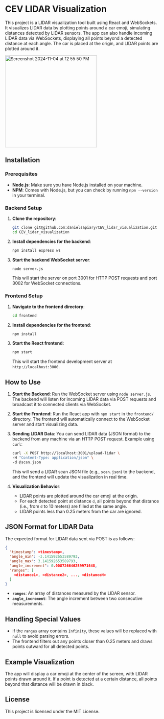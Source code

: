 # CEV LIDAR Visualization

This project is a LIDAR visualization tool built using React and WebSockets. It visualizes LIDAR data by plotting points around a car emoji, simulating distances detected by LIDAR sensors. The app can also handle incoming LIDAR data via WebSockets, displaying all points beyond a detected distance at each angle. The car is placed at the origin, and LIDAR points are plotted around it.

<img width="300" alt="Screenshot 2024-11-04 at 12 55 50 PM" src="https://github.com/user-attachments/assets/870b1812-e09a-4fec-9a79-1c470b3d1303">

## Installation

### Prerequisites
- **Node.js**: Make sure you have Node.js installed on your machine.
- **NPM**: Comes with Node.js, but you can check by running `npm --version` in your terminal.

### Backend Setup
1. **Clone the repository**:
   ```bash
   git clone git@github.com:danielsapiary/CEV_lidar_visualization.git
   cd CEV_lidar_visualization
   ```

2. **Install dependencies for the backend**:
   ```bash
   npm install express ws
   ```

3. **Start the backend WebSocket server**:
   ```bash
   node server.js
   ```

   This will start the server on port 3001 for HTTP POST requests and port 3002 for WebSocket connections.

### Frontend Setup
1. **Navigate to the frontend directory**:
   ```bash
   cd frontend
   ```

2. **Install dependencies for the frontend**:
   ```bash
   npm install
   ```

3. **Start the React frontend**:
   ```bash
   npm start
   ```

   This will start the frontend development server at `http://localhost:3000`.

## How to Use
1. **Start the Backend**: Run the WebSocket server using `node server.js`. The backend will listen for incoming LIDAR data via POST requests and broadcast it to connected clients via WebSocket.
   
2. **Start the Frontend**: Run the React app with `npm start` in the `frontend/` directory. The frontend will automatically connect to the WebSocket server and start visualizing data.

3. **Sending LIDAR Data**: You can send LIDAR data (JSON format) to the backend from any machine via an HTTP POST request. Example using `curl`:
   ```bash
   curl -X POST http://localhost:3001/upload-lidar \
   -H "Content-Type: application/json" \
   -d @scan.json
   ```
   This will send a LIDAR scan JSON file (e.g., `scan.json`) to the backend, and the frontend will update the visualization in real time.

4. **Visualization Behavior**:
   - LIDAR points are plotted around the car emoji at the origin.
   - For each detected point at distance `d`, all points beyond that distance (i.e., from `d` to 10 meters) are filled at the same angle.
   - LIDAR points less than 0.25 meters from the car are ignored.

## JSON Format for LIDAR Data
The expected format for LIDAR data sent via POST is as follows:
```json
{
  "timestamp": <timestamp>,
  "angle_min": -3.141592653589793,
  "angle_max": 3.141592653589793,
  "angle_increment": 0.008726646259971648,
  "ranges": [
    <distance1>, <distance2>, ..., <distanceN>
  ]
}
```
- **`ranges`**: An array of distances measured by the LIDAR sensor.
- **`angle_increment`**: The angle increment between two consecutive measurements.

## Handling Special Values
- If the `ranges` array contains `Infinity`, these values will be replaced with `null` to avoid parsing errors.
- The frontend filters out any points closer than 0.25 meters and draws points outward for all detected points.

## Example Visualization
The app will display a car emoji at the center of the screen, with LIDAR points drawn around it. If a point is detected at a certain distance, all points beyond that distance will be drawn in black.

## License
This project is licensed under the MIT License.


